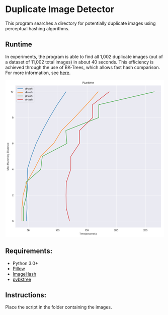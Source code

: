 # Duplicate Image Detector
This program searches a directory for potentially duplicate images using perceptual hashing algorithms. 

## Runtime
In experiments, the program is able to find all 1,002 duplicate images (out of a dataset of 11,002 total images) in about 40 seconds. This efficiency is achieved through the use of BK-Trees, which allows fast hash comparison. For more information, see [here](Duplicate%20Image%20Benchmark.pdf).

![Runtimes](assets/runtimechart.png)

## Requirements:

* Python 3.0+
* [Pillow](https://python-pillow.org/) </li>
* [ImageHash](https://github.com/JohannesBuchner/imagehash) </li>
* [pybktree](https://github.com/Jetsetter/pybktree) </li>

## Instructions:
Place the script in the folder containing the images.
